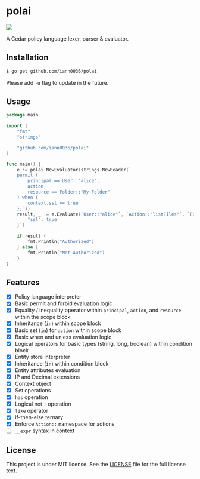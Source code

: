 # polai

<a href="https://godoc.org/github.com/iann0036/polai" title="GoDoc">
  <img src="https://godoc.org/github.com/iann0036/polai?status.svg">
</a>


A Cedar policy language lexer, parser & evaluator.

## Installation

```sh
$ go get github.com/iann0036/polai
```

Please add `-u` flag to update in the future.

## Usage

```go
package main

import (
    "fmt"
    "strings"

    "github.com/iann0036/polai"
)

func main() {
    e := polai.NewEvaluator(strings.NewReader(`
    permit (
        principal == User::"alice",
        action,
        resource == Folder::"My Folder"
    ) when {
        context.ssl == true
    };`))
    result, _ := e.Evaluate(`User::"alice"`, `Action::"listFiles"`, `Folder::"My Folder"`, `{
        "ssl": true
    }`)

    if result {
        fmt.Println("Authorized")
    } else {
        fmt.Println("Not Authorized")
    }
}
```

## Features

- [x] Policy language interpreter
- [x] Basic permit and forbid evaluation logic
- [x] Equality / inequality operator within `principal`, `action`, and `resource` within the scope block
- [x] Inheritance (`in`) within scope block
- [x] Basic set (`in`) for `action` within scope block
- [x] Basic when and unless evaluation logic
- [x] Logical operators for basic types (string, long, boolean) within condition block
- [x] Entity store interpreter
- [x] Inheritance (`in`) within condition block
- [x] Entity attributes evaluation
- [x] IP and Decimal extensions
- [x] Context object
- [x] Set operations
- [x] `has` operation
- [x] Logical not `!` operation
- [x] `like` operator
- [x] if-then-else ternary
- [x] Enforce `Action::` namespace for actions
- [ ] `__expr` syntax in context

## License

This project is under MIT license. See the [LICENSE](LICENSE) file for the full license text.